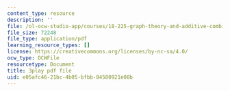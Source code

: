 ```yaml
---
content_type: resource
description: ''
file: /ol-ocw-studio-app/courses/18-225-graph-theory-and-additive-combinatorics-fall-2023/4LYom0ekars_transcript.pdf
file_size: 72248
file_type: application/pdf
learning_resource_types: []
license: https://creativecommons.org/licenses/by-nc-sa/4.0/
ocw_type: OCWFile
resourcetype: Document
title: 3play pdf file
uid: e05afc46-21bc-4b05-bfbb-84580921e08b
---
```

